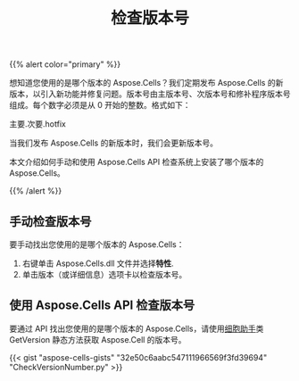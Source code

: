 ﻿---
title: 检查版本号
type: docs
weight: 80
url: /zh/python-java/check-version-number/
---
{{% alert color="primary" %}}

想知道您使用的是哪个版本的 Aspose.Cells？我们定期发布 Aspose.Cells 的新版本，以引入新功能并修复问题。版本号由主版本号、次版本号和修补程序版本号组成。每个数字必须是从 0 开始的整数。格式如下：

主要.次要.hotfix

当我们发布 Aspose.Cells 的新版本时，我们会更新版本号。

本文介绍如何手动和使用 Aspose.Cells API 检查系统上安装了哪个版本的 Aspose.Cells。

{{% /alert %}}

## **手动检查版本号**

要手动找出您使用的是哪个版本的 Aspose.Cells：

1. 右键单击 Aspose.Cells.dll 文件并选择**特性**.
1. 单击版本（或详细信息）选项卡以检查版本号。

## **使用 Aspose.Cells API 检查版本号**

要通过 API 找出您使用的是哪个版本的 Aspose.Cells，请使用[细胞助手](https://reference.aspose.com/cells/python-java/asposecells.api/cellshelper)类 GetVersion 静态方法获取 Aspose.Cell 的版本号。

{{< gist "aspose-cells-gists" "32e50c6aabc547111966569f3fd39694" "CheckVersionNumber.py" >}}
